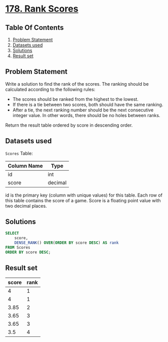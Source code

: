# [178. Rank Scores](https://leetcode.com/problems/rank-scores/description/)

## Table Of Contents
1. [Problem Statement]()
2. [Datasets used]()
3. [Solutions]()
4. [Result set]()

## Problem Statement

Write a solution to find the rank of the scores. The ranking should be calculated according to the following rules:

- The scores should be ranked from the highest to the lowest.
- If there is a tie between two scores, both should have the same ranking.
- After a tie, the next ranking number should be the next consecutive integer value. In other words, there should be no holes between ranks.

Return the result table ordered by score in descending order.

## Datasets used

```Scores``` Table:

| Column Name | Type    |
| ----------- | ------- |
| id          | int     |
| score       | decimal |

id is the primary key (column with unique values) for this table.
Each row of this table contains the score of a game. Score is a floating point value with two decimal places.

## Solutions

```sql
SELECT
    score,
    DENSE_RANK() OVER(ORDER BY score DESC) AS rank
FROM Scores
ORDER BY score DESC;
```

## Result set

| score | rank |
| ----- | ---- |
| 4     | 1    |
| 4     | 1    |
| 3.85  | 2    |
| 3.65  | 3    |
| 3.65  | 3    |
| 3.5   | 4    |